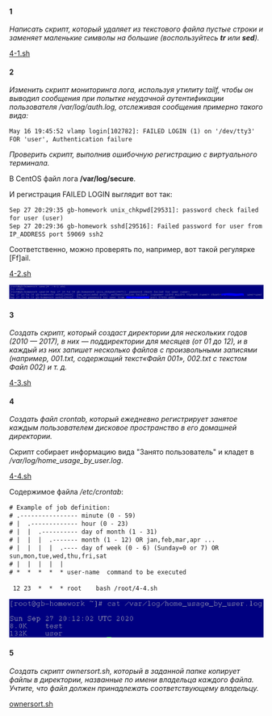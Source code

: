 #### 1
*Написать скрипт, который удаляет из текстового файла пустые строки и заменяет маленькие символы на большие (воспользуйтесь **tr** или **sed**).*

[4-1.sh](4-1.sh)

#### 2
*Изменить скрипт мониторинга лога, используя утилиту tailf, чтобы он выводил сообщения при попытке неудачной аутентификации пользователя /var/log/auth.log, отслеживая сообщения примерно такого вида:*

    May 16 19:45:52 vlamp login[102782]: FAILED LOGIN (1) on '/dev/tty3' FOR 'user', Authentication failure

*Проверить скрипт, выполнив ошибочную регистрацию с виртуального терминала.*

В CentOS файл лога **/var/log/secure**.

И регистрация FAILED LOGIN выглядит вот так:

    Sep 27 20:29:35 gb-homework unix_chkpwd[29531]: password check failed for user (user)
    Sep 27 20:29:36 gb-homework sshd[29516]: Failed password for user from IP_ADDRESS port 59069 ssh2

Соответственно, можно проверять по, например, вот такой регулярке [Ff]ail.

[4-2.sh](4-2.sh)

![](4-2.PNG)

#### 3
*Создать скрипт, который создаст директории для нескольких годов (2010 — 2017), в них — поддиректории для месяцев (от 01 до 12), и в каждый из них запишет несколько файлов с произвольными записями (например, 001.txt, содержащий текст«Файл 001», 002.txt с текстом Файл 002) и т. д.*

[4-3.sh](4-3.sh)

#### 4
*Создать файл crontab, который ежедневно регистрирует занятое каждым пользователем дисковое пространство в его домашней директории.*

Скрипт собирает информацию вида "Занято пользователь" и кладет в */var/log/home_usage_by_user.log*.

[4-4.sh](4-4.sh)

Содержимое файла */etc/crontab*:

    # Example of job definition:
    # .---------------- minute (0 - 59)
    # |  .------------- hour (0 - 23)
    # |  |  .---------- day of month (1 - 31)
    # |  |  |  .------- month (1 - 12) OR jan,feb,mar,apr ...
    # |  |  |  |  .---- day of week (0 - 6) (Sunday=0 or 7) OR sun,mon,tue,wed,thu,fri,sat
    # |  |  |  |  |
    # *  *  *  *  * user-name  command to be executed

     12 23  *  *  * root    bash /root/4-4.sh

![](4-5.PNG)

#### 5
*Создать скрипт ownersort.sh, который в заданной папке копирует файлы в директории, названные по имени владельца каждого файла. Учтите, что файл должен принадлежать соответствующему владельцу.*

[ownersort.sh](ownersort.sh)
